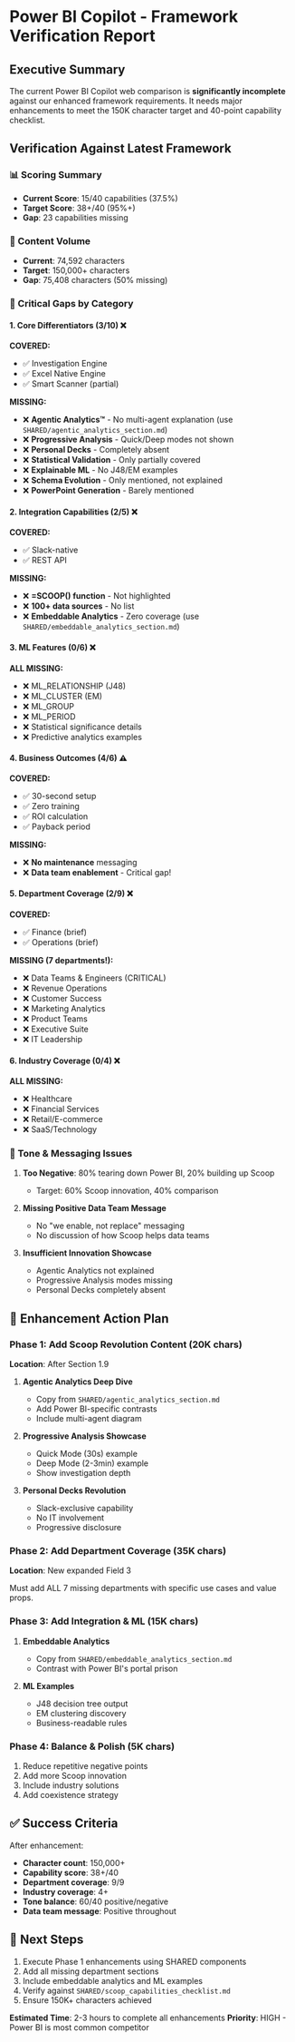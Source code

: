 # Power BI Copilot - Framework Verification Report

## Executive Summary
The current Power BI Copilot web comparison is **significantly incomplete** against our enhanced framework requirements. It needs major enhancements to meet the 150K character target and 40-point capability checklist.

## Verification Against Latest Framework

### 📊 Scoring Summary
- **Current Score**: 15/40 capabilities (37.5%)
- **Target Score**: 38+/40 (95%+)
- **Gap**: 23 capabilities missing

### 📏 Content Volume
- **Current**: 74,592 characters
- **Target**: 150,000+ characters  
- **Gap**: 75,408 characters (50% missing)

### 🎯 Critical Gaps by Category

#### 1. Core Differentiators (3/10) ❌
**COVERED:**
- ✅ Investigation Engine
- ✅ Excel Native Engine
- ✅ Smart Scanner (partial)

**MISSING:**
- ❌ **Agentic Analytics™** - No multi-agent explanation (use `SHARED/agentic_analytics_section.md`)
- ❌ **Progressive Analysis** - Quick/Deep modes not shown
- ❌ **Personal Decks** - Completely absent
- ❌ **Statistical Validation** - Only partially covered
- ❌ **Explainable ML** - No J48/EM examples
- ❌ **Schema Evolution** - Only mentioned, not explained
- ❌ **PowerPoint Generation** - Barely mentioned

#### 2. Integration Capabilities (2/5) ❌
**COVERED:**
- ✅ Slack-native
- ✅ REST API

**MISSING:**
- ❌ **=SCOOP() function** - Not highlighted
- ❌ **100+ data sources** - No list
- ❌ **Embeddable Analytics** - Zero coverage (use `SHARED/embeddable_analytics_section.md`)

#### 3. ML Features (0/6) ❌
**ALL MISSING:**
- ❌ ML_RELATIONSHIP (J48)
- ❌ ML_CLUSTER (EM)
- ❌ ML_GROUP
- ❌ ML_PERIOD
- ❌ Statistical significance details
- ❌ Predictive analytics examples

#### 4. Business Outcomes (4/6) ⚠️
**COVERED:**
- ✅ 30-second setup
- ✅ Zero training
- ✅ ROI calculation
- ✅ Payback period

**MISSING:**
- ❌ **No maintenance** messaging
- ❌ **Data team enablement** - Critical gap!

#### 5. Department Coverage (2/9) ❌
**COVERED:**
- ✅ Finance (brief)
- ✅ Operations (brief)

**MISSING (7 departments!):**
- ❌ Data Teams & Engineers (CRITICAL)
- ❌ Revenue Operations
- ❌ Customer Success  
- ❌ Marketing Analytics
- ❌ Product Teams
- ❌ Executive Suite
- ❌ IT Leadership

#### 6. Industry Coverage (0/4) ❌
**ALL MISSING:**
- ❌ Healthcare
- ❌ Financial Services
- ❌ Retail/E-commerce
- ❌ SaaS/Technology

### 📝 Tone & Messaging Issues

1. **Too Negative**: 80% tearing down Power BI, 20% building up Scoop
   - Target: 60% Scoop innovation, 40% comparison

2. **Missing Positive Data Team Message**
   - No "we enable, not replace" messaging
   - No discussion of how Scoop helps data teams

3. **Insufficient Innovation Showcase**
   - Agentic Analytics not explained
   - Progressive Analysis modes missing
   - Personal Decks completely absent

## 🔧 Enhancement Action Plan

### Phase 1: Add Scoop Revolution Content (20K chars)
**Location**: After Section 1.9

1. **Agentic Analytics Deep Dive**
   - Copy from `SHARED/agentic_analytics_section.md`
   - Add Power BI-specific contrasts
   - Include multi-agent diagram

2. **Progressive Analysis Showcase**
   - Quick Mode (30s) example
   - Deep Mode (2-3min) example
   - Show investigation depth

3. **Personal Decks Revolution**
   - Slack-exclusive capability
   - No IT involvement
   - Progressive disclosure

### Phase 2: Add Department Coverage (35K chars)
**Location**: New expanded Field 3

Must add ALL 7 missing departments with specific use cases and value props.

### Phase 3: Add Integration & ML (15K chars)
1. **Embeddable Analytics**
   - Copy from `SHARED/embeddable_analytics_section.md`
   - Contrast with Power BI's portal prison

2. **ML Examples**
   - J48 decision tree output
   - EM clustering discovery
   - Business-readable rules

### Phase 4: Balance & Polish (5K chars)
1. Reduce repetitive negative points
2. Add more Scoop innovation
3. Include industry solutions
4. Add coexistence strategy

## ✅ Success Criteria

After enhancement:
- **Character count**: 150,000+
- **Capability score**: 38+/40
- **Department coverage**: 9/9
- **Industry coverage**: 4+
- **Tone balance**: 60/40 positive/negative
- **Data team message**: Positive throughout

## 🚀 Next Steps

1. Execute Phase 1 enhancements using SHARED components
2. Add all missing department sections
3. Include embeddable analytics and ML examples
4. Verify against `SHARED/scoop_capabilities_checklist.md`
5. Ensure 150K+ characters achieved

**Estimated Time**: 2-3 hours to complete all enhancements
**Priority**: HIGH - Power BI is most common competitor